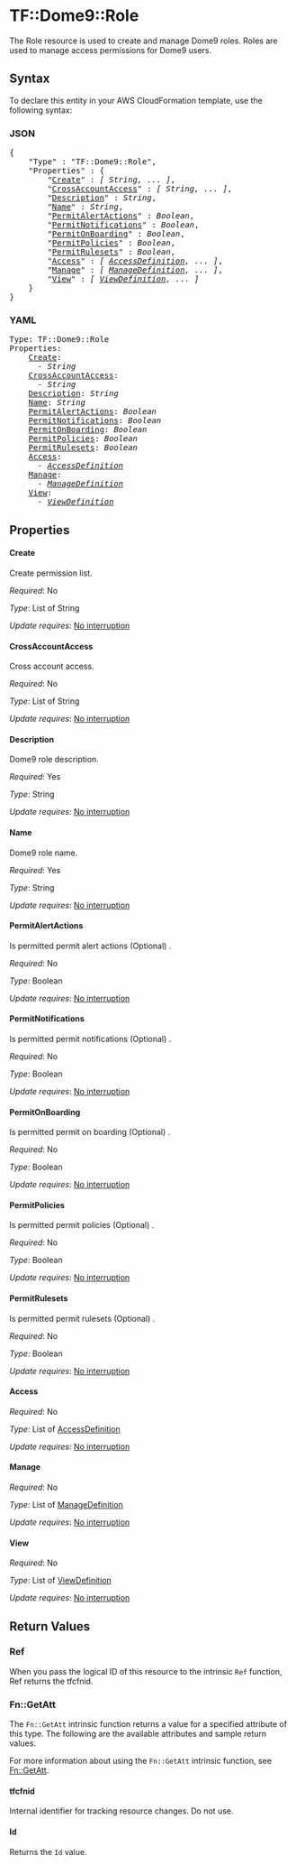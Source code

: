 # TF::Dome9::Role

The Role resource is used to create and manage Dome9 roles. Roles are used to manage access permissions for Dome9 users.

## Syntax

To declare this entity in your AWS CloudFormation template, use the following syntax:

### JSON

<pre>
{
    "Type" : "TF::Dome9::Role",
    "Properties" : {
        "<a href="#create" title="Create">Create</a>" : <i>[ String, ... ]</i>,
        "<a href="#crossaccountaccess" title="CrossAccountAccess">CrossAccountAccess</a>" : <i>[ String, ... ]</i>,
        "<a href="#description" title="Description">Description</a>" : <i>String</i>,
        "<a href="#name" title="Name">Name</a>" : <i>String</i>,
        "<a href="#permitalertactions" title="PermitAlertActions">PermitAlertActions</a>" : <i>Boolean</i>,
        "<a href="#permitnotifications" title="PermitNotifications">PermitNotifications</a>" : <i>Boolean</i>,
        "<a href="#permitonboarding" title="PermitOnBoarding">PermitOnBoarding</a>" : <i>Boolean</i>,
        "<a href="#permitpolicies" title="PermitPolicies">PermitPolicies</a>" : <i>Boolean</i>,
        "<a href="#permitrulesets" title="PermitRulesets">PermitRulesets</a>" : <i>Boolean</i>,
        "<a href="#access" title="Access">Access</a>" : <i>[ <a href="accessdefinition.md">AccessDefinition</a>, ... ]</i>,
        "<a href="#manage" title="Manage">Manage</a>" : <i>[ <a href="managedefinition.md">ManageDefinition</a>, ... ]</i>,
        "<a href="#view" title="View">View</a>" : <i>[ <a href="viewdefinition.md">ViewDefinition</a>, ... ]</i>
    }
}
</pre>

### YAML

<pre>
Type: TF::Dome9::Role
Properties:
    <a href="#create" title="Create">Create</a>: <i>
      - String</i>
    <a href="#crossaccountaccess" title="CrossAccountAccess">CrossAccountAccess</a>: <i>
      - String</i>
    <a href="#description" title="Description">Description</a>: <i>String</i>
    <a href="#name" title="Name">Name</a>: <i>String</i>
    <a href="#permitalertactions" title="PermitAlertActions">PermitAlertActions</a>: <i>Boolean</i>
    <a href="#permitnotifications" title="PermitNotifications">PermitNotifications</a>: <i>Boolean</i>
    <a href="#permitonboarding" title="PermitOnBoarding">PermitOnBoarding</a>: <i>Boolean</i>
    <a href="#permitpolicies" title="PermitPolicies">PermitPolicies</a>: <i>Boolean</i>
    <a href="#permitrulesets" title="PermitRulesets">PermitRulesets</a>: <i>Boolean</i>
    <a href="#access" title="Access">Access</a>: <i>
      - <a href="accessdefinition.md">AccessDefinition</a></i>
    <a href="#manage" title="Manage">Manage</a>: <i>
      - <a href="managedefinition.md">ManageDefinition</a></i>
    <a href="#view" title="View">View</a>: <i>
      - <a href="viewdefinition.md">ViewDefinition</a></i>
</pre>

## Properties

#### Create

Create permission list.

_Required_: No

_Type_: List of String

_Update requires_: [No interruption](https://docs.aws.amazon.com/AWSCloudFormation/latest/UserGuide/using-cfn-updating-stacks-update-behaviors.html#update-no-interrupt)

#### CrossAccountAccess

Cross account access.

_Required_: No

_Type_: List of String

_Update requires_: [No interruption](https://docs.aws.amazon.com/AWSCloudFormation/latest/UserGuide/using-cfn-updating-stacks-update-behaviors.html#update-no-interrupt)

#### Description

Dome9 role description.

_Required_: Yes

_Type_: String

_Update requires_: [No interruption](https://docs.aws.amazon.com/AWSCloudFormation/latest/UserGuide/using-cfn-updating-stacks-update-behaviors.html#update-no-interrupt)

#### Name

Dome9 role name.

_Required_: Yes

_Type_: String

_Update requires_: [No interruption](https://docs.aws.amazon.com/AWSCloudFormation/latest/UserGuide/using-cfn-updating-stacks-update-behaviors.html#update-no-interrupt)

#### PermitAlertActions

Is permitted permit alert actions (Optional) .

_Required_: No

_Type_: Boolean

_Update requires_: [No interruption](https://docs.aws.amazon.com/AWSCloudFormation/latest/UserGuide/using-cfn-updating-stacks-update-behaviors.html#update-no-interrupt)

#### PermitNotifications

Is permitted permit notifications (Optional) .

_Required_: No

_Type_: Boolean

_Update requires_: [No interruption](https://docs.aws.amazon.com/AWSCloudFormation/latest/UserGuide/using-cfn-updating-stacks-update-behaviors.html#update-no-interrupt)

#### PermitOnBoarding

Is permitted permit on boarding (Optional)  .

_Required_: No

_Type_: Boolean

_Update requires_: [No interruption](https://docs.aws.amazon.com/AWSCloudFormation/latest/UserGuide/using-cfn-updating-stacks-update-behaviors.html#update-no-interrupt)

#### PermitPolicies

Is permitted permit policies (Optional) .

_Required_: No

_Type_: Boolean

_Update requires_: [No interruption](https://docs.aws.amazon.com/AWSCloudFormation/latest/UserGuide/using-cfn-updating-stacks-update-behaviors.html#update-no-interrupt)

#### PermitRulesets

Is permitted permit rulesets (Optional) .

_Required_: No

_Type_: Boolean

_Update requires_: [No interruption](https://docs.aws.amazon.com/AWSCloudFormation/latest/UserGuide/using-cfn-updating-stacks-update-behaviors.html#update-no-interrupt)

#### Access

_Required_: No

_Type_: List of <a href="accessdefinition.md">AccessDefinition</a>

_Update requires_: [No interruption](https://docs.aws.amazon.com/AWSCloudFormation/latest/UserGuide/using-cfn-updating-stacks-update-behaviors.html#update-no-interrupt)

#### Manage

_Required_: No

_Type_: List of <a href="managedefinition.md">ManageDefinition</a>

_Update requires_: [No interruption](https://docs.aws.amazon.com/AWSCloudFormation/latest/UserGuide/using-cfn-updating-stacks-update-behaviors.html#update-no-interrupt)

#### View

_Required_: No

_Type_: List of <a href="viewdefinition.md">ViewDefinition</a>

_Update requires_: [No interruption](https://docs.aws.amazon.com/AWSCloudFormation/latest/UserGuide/using-cfn-updating-stacks-update-behaviors.html#update-no-interrupt)

## Return Values

### Ref

When you pass the logical ID of this resource to the intrinsic `Ref` function, Ref returns the tfcfnid.

### Fn::GetAtt

The `Fn::GetAtt` intrinsic function returns a value for a specified attribute of this type. The following are the available attributes and sample return values.

For more information about using the `Fn::GetAtt` intrinsic function, see [Fn::GetAtt](https://docs.aws.amazon.com/AWSCloudFormation/latest/UserGuide/intrinsic-function-reference-getatt.html).

#### tfcfnid

Internal identifier for tracking resource changes. Do not use.

#### Id

Returns the <code>Id</code> value.

